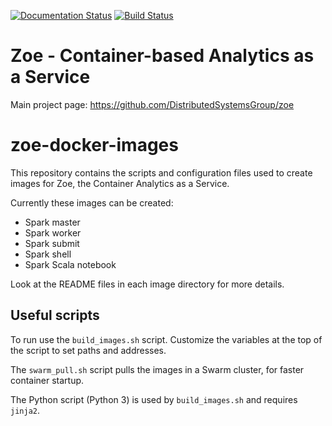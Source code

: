 [![Documentation Status](https://readthedocs.org/projects/zoe-analytics/badge/?version=latest)](https://readthedocs.org/projects/zoe-analytics/?badge=latest)
[![Build Status](https://travis-ci.org/DistributedSystemsGroup/zoe-docker-images.svg?branch=master)](https://travis-ci.org/DistributedSystemsGroup/zoe-docker-images)

# Zoe - Container-based Analytics as a Service

Main project page: https://github.com/DistributedSystemsGroup/zoe

# zoe-docker-images

This repository contains the scripts and configuration files used to create images for Zoe, the Container
Analytics as a Service.

Currently these images can be created:

* Spark master
* Spark worker
* Spark submit
* Spark shell
* Spark Scala notebook

Look at the README files in each image directory for more details.

## Useful scripts

To run use the `build_images.sh` script. Customize the variables at the top of the script to set paths and addresses.

The `swarm_pull.sh` script pulls the images in a Swarm cluster, for faster container startup.

The Python script (Python 3) is used by `build_images.sh` and requires `jinja2`.

